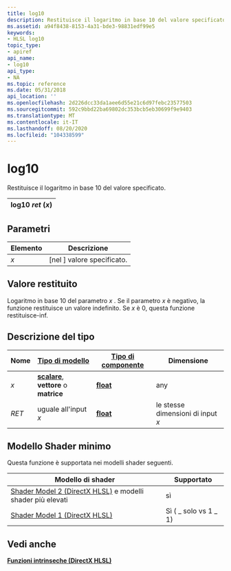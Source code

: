 ```yaml
---
title: log10
description: Restituisce il logaritmo in base 10 del valore specificato.
ms.assetid: a94f8438-8153-4a31-bde3-98831edf99e5
keywords:
- HLSL log10
topic_type:
- apiref
api_name:
- log10
api_type:
- NA
ms.topic: reference
ms.date: 05/31/2018
api_location: ''
ms.openlocfilehash: 2d226dcc33da1aee6d55e21c6d97febc23577503
ms.sourcegitcommit: 592c9bbd22ba69802dc353bcb5eb30699f9e9403
ms.translationtype: MT
ms.contentlocale: it-IT
ms.lasthandoff: 08/20/2020
ms.locfileid: "104338599"
---
```

# <a name="log10"></a>log10

Restituisce il logaritmo in base 10 del valore specificato.



| log10 *ret* (*x*) |
|------------------|



 

## <a name="parameters"></a>Parametri



| Elemento                                                   | Descrizione                            |
|--------------------------------------------------------|----------------------------------------|
| <span id="x"></span><span id="X"></span>*x*<br/> | \[nel \] valore specificato.<br/> |



 

## <a name="return-value"></a>Valore restituito

Logaritmo in base 10 del parametro *x* . Se il parametro *x* è negativo, la funzione restituisce un valore indefinito. Se *x* è 0, questa funzione restituisce-inf.

## <a name="type-description"></a>Descrizione del tipo



| Nome  | [**Tipo di modello**](dx-graphics-hlsl-intrinsic-functions.md)                                                  | [**Tipo di componente**](dx-graphics-hlsl-intrinsic-functions.md) | Dimensione                           |
|-------|----------------------------------------------------------------------------------------------------------------|----------------------------------------------------------------|--------------------------------|
| *x*   | [**scalare**](dx-graphics-hlsl-intrinsic-functions.md), **vettore** o **matrice** | [**float**](/windows/desktop/WinProg/windows-data-types)                        | any                            |
| *RET* | uguale all'input *x*                                                                                              | [**float**](/windows/desktop/WinProg/windows-data-types)                        | le stesse dimensioni di input *x* |



 

## <a name="minimum-shader-model"></a>Modello Shader minimo

Questa funzione è supportata nei modelli shader seguenti.



| Modello di shader                                                                       | Supportato           |
|------------------------------------------------------------------------------------|---------------------|
| [Shader Model 2 (DirectX HLSL)](dx-graphics-hlsl-sm2.md) e modelli shader più elevati | sì                 |
| [Shader Model 1 (DirectX HLSL)](dx-graphics-hlsl-sm1.md)                          | Sì ( \_ solo vs 1 \_ 1) |



 

## <a name="see-also"></a>Vedi anche

<dl> <dt>

[**Funzioni intrinseche (DirectX HLSL)**](dx-graphics-hlsl-intrinsic-functions.md)
</dt> </dl>

 

